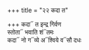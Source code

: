 +++
title = "२२ कदा त"

+++
कदा᳓ त इन्द्र गिर्वण  
स्तोता᳓ भवाति शं᳓तमः  
कदा᳓ नो ग᳓व्ये अ᳓श्विये व᳓सौ दधः